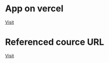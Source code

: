 # App on vercel
[Visit](https://kanban-practice.vercel.app/)
# Referenced cource URL
[Visit](https://www.techpit.jp/courses/99)